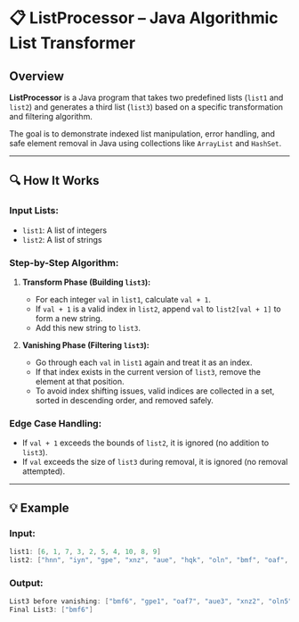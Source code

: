 # 📋 ListProcessor – Java Algorithmic List Transformer

## Overview

**ListProcessor** is a Java program that takes two predefined lists (`list1` and `list2`) and generates a third list (`list3`) based on a specific transformation and filtering algorithm.

The goal is to demonstrate indexed list manipulation, error handling, and safe element removal in Java using collections like `ArrayList` and `HashSet`.

---

## 🔍 How It Works

### Input Lists:

- `list1`: A list of integers
- `list2`: A list of strings

### Step-by-Step Algorithm:

1. **Transform Phase (Building `list3`):**
    - For each integer `val` in `list1`, calculate `val + 1`.
    - If `val + 1` is a valid index in `list2`, append `val` to `list2[val + 1]` to form a new string.
    - Add this new string to `list3`.

2. **Vanishing Phase (Filtering `list3`):**
    - Go through each `val` in `list1` again and treat it as an index.
    - If that index exists in the current version of `list3`, remove the element at that position.
    - To avoid index shifting issues, valid indices are collected in a set, sorted in descending order, and removed safely.

### Edge Case Handling:

- If `val + 1` exceeds the bounds of `list2`, it is ignored (no addition to `list3`).
- If `val` exceeds the size of `list3` during removal, it is ignored (no removal attempted).

---

## 💡 Example

### Input:

```java
list1: [6, 1, 7, 3, 2, 5, 4, 10, 8, 9]
list2: ["hnn", "iyn", "gpe", "xnz", "aue", "hqk", "oln", "bmf", "oaf", "rqv", "kvg", "cgp"]
```

### Output:

```java
List3 before vanishing: ["bmf6", "gpe1", "oaf7", "aue3", "xnz2", "oln5", "hqk4", "cgp10", "rqv8", "kvg9"]
Final List3: ["bmf6"]
```